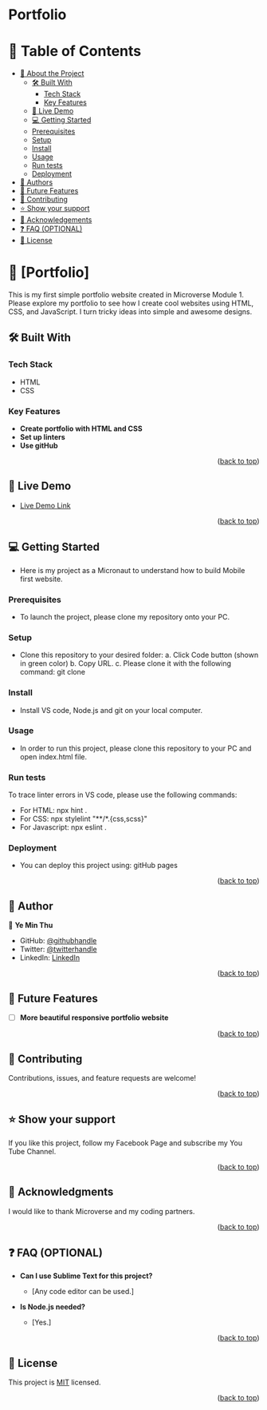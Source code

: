 # Portfolio<a name="readme-top"></a>

# 📗 Table of Contents

- [📖 About the Project](#about-project)
  - [🛠 Built With](#built-with)
    - [Tech Stack](#tech-stack)
    - [Key Features](#key-features)
   - [🚀 Live Demo](#live-demo)
  - [💻 Getting Started](#getting-started)
  - [Prerequisites](#prerequisites)
  - [Setup](#setup)
  - [Install](#install)
  - [Usage](#usage)
  - [Run tests](#run-tests)
  - [Deployment](#deployment)
- [👥 Authors](#authors)
- [🔭 Future Features](#future-features)
- [🤝 Contributing](#contributing)
- [⭐️ Show your support](#support)
- [🙏 Acknowledgements](#acknowledgements)
- [❓ FAQ (OPTIONAL)](#faq)
- [📝 License](#license)

# 📖 [Portfolio] <a name="about-project"></a>

 This is my first simple portfolio website created in Microverse Module 1. Please explore my portfolio to see how I create cool websites using HTML, CSS, and JavaScript. I turn tricky ideas into simple and awesome designs.

## 🛠 Built With <a name="built-with"></a>

### Tech Stack <a name="tech-stack"></a>

- HTML
- CSS

### Key Features <a name="key-features"></a>

- **Create portfolio with HTML and CSS**
- **Set up linters**
- **Use gitHub**

<p align="right">(<a href="#readme-top">back to top</a>)</p>

## 🚀 Live Demo <a name="live-demo"></a>

- [Live Demo Link](https://mryeminthu.github.io/Portfolio/)

<p align="right">(<a href="#readme-top">back to top</a>)</p>


<!-- GETTING STARTED -->

## 💻 Getting Started <a name="getting-started"></a>

 - Here is my project as a Micronaut to understand how to build Mobile first website.

### Prerequisites

- To launch the project, please clone my repository onto your PC.

### Setup

- Clone this repository to your desired folder:
a. Click Code button (shown in green color)
b. Copy URL.
c. Please clone it with the following command: git clone <url>

### Install

 - Install VS code, Node.js and git on your local computer.

### Usage

 - In order to run this project, please clone this repository to your PC and open index.html file.

### Run tests

  To trace linter errors in VS code, please use the following commands:

- For HTML: npx hint .
- For CSS: npx stylelint "**/*.{css,scss}"
- For Javascript: npx eslint .

### Deployment

 - You can deploy this project using: gitHub pages

<p align="right">(<a href="#readme-top">back to top</a>)</p>


  <!-- AUTHORS -->

## 👥 Author <a name="authors"></a>

👤 **Ye Min Thu**

- GitHub: [@githubhandle](https://github.com/mryeminthu)
- Twitter: [@twitterhandle](https://twitter.com/mryeminthu)
- LinkedIn: [LinkedIn](https://www.linkedin.com/in/ye-min-thu-76456a214/)

<p align="right">(<a href="#readme-top">back to top</a>)</p>

<!-- FUTURE FEATURES -->

## 🔭 Future Features <a name="future-features"></a>

- [ ] **More beautiful responsive portfolio website**

<p align="right">(<a href="#readme-top">back to top</a>)</p>

<!-- CONTRIBUTING -->

## 🤝 Contributing <a name="contributing"></a>

Contributions, issues, and feature requests are welcome!

<p align="right">(<a href="#readme-top">back to top</a>)</p>

<!-- SUPPORT -->

## ⭐️ Show your support <a name="support"></a>

If you like this project, follow my Facebook Page and subscribe my You Tube Channel.

<p align="right">(<a href="#readme-top">back to top</a>)</p>

<!-- ACKNOWLEDGEMENTS -->

## 🙏 Acknowledgments <a name="acknowledgements"></a>

I would like to thank Microverse and my coding partners.

<p align="right">(<a href="#readme-top">back to top</a>)</p>

<!-- FAQ (optional) -->

## ❓ FAQ (OPTIONAL) <a name="faq"></a>

- **Can I use Sublime Text for this project?**

  - [Any code editor can be used.]

- **Is Node.js needed?**

  - [Yes.]

<p align="right">(<a href="#readme-top">back to top</a>)</p>

<!-- LICENSE -->

## 📝 License <a name="license"></a>

This project is [MIT](./LICENSE) licensed.

<p align="right">(<a href="#readme-top">back to top</a>)</p>
